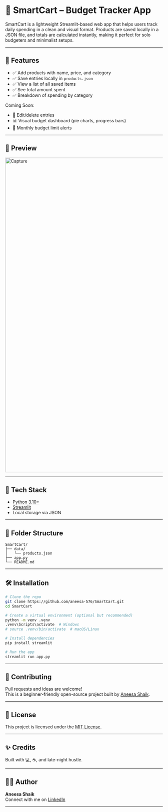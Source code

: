 # 🛒 SmartCart – Budget Tracker App

SmartCart is a lightweight Streamlit-based web app that helps users track daily spending in a clean and visual format. Products are saved locally in a JSON file, and totals are calculated instantly, making it perfect for solo budgeters and minimalist setups.

---

## 🚀 Features

- ✅ Add products with name, price, and category
- ✅ Save entries locally in `products.json`
- ✅ View a list of all saved items
- ✅ See total amount spent
- ✅ Breakdown of spending by category

Coming Soon:
- 🔄 Edit/delete entries
- 📊 Visual budget dashboard (pie charts, progress bars)
- 🔔 Monthly budget limit alerts

---

## 📸 Preview

<img width="1908" height="1004" alt="Capture" src="https://github.com/user-attachments/assets/194f86ea-700a-40f1-8ff2-e8098b4c6f7b" />

---

## 🧠 Tech Stack

- [Python 3.10+](https://www.python.org/)
- [Streamlit](https://streamlit.io/)
- Local storage via JSON

---

## 📁 Folder Structure

```
SmartCart/
├── data/
│   └── products.json
├── app.py
└── README.md
```

---

## 🛠️ Installation

```bash
# Clone the repo
git clone https://github.com/aneesa-576/SmartCart.git
cd SmartCart

# Create a virtual environment (optional but recommended)
python -m venv .venv
.venv\Scripts\activate  # Windows
# source .venv/bin/activate  # macOS/Linux

# Install dependencies
pip install streamlit

# Run the app
streamlit run app.py
```

---

## 🤝 Contributing

Pull requests and ideas are welcome!  
This is a beginner-friendly open-source project built by [Aneesa Shaik](https://github.com/aneesa-576).

---

## 📄 License

This project is licensed under the [MIT License](LICENSE).

---

## ✨ Credits

Built with 💻, ☕, and late-night hustle.

---

## 🧑‍💻 Author

**Aneesa Shaik**  
Connect with me on [LinkedIn](https://www.linkedin.com/in/aneesa-shaik-888030302/)

---

